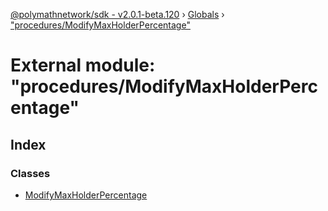 [@polymathnetwork/sdk - v2.0.1-beta.120](../README.md) › [Globals](../globals.md) › ["procedures/ModifyMaxHolderPercentage"](_procedures_modifymaxholderpercentage_.md)

# External module: "procedures/ModifyMaxHolderPercentage"

## Index

### Classes

- [ModifyMaxHolderPercentage](../classes/_procedures_modifymaxholderpercentage_.modifymaxholderpercentage.md)
